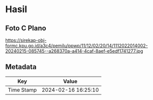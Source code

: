 # Hasil

## Foto C Plano

https://sirekap-obj-formc.kpu.go.id/a3c4/pemilu/ppwp/11/12/02/20/14/1112022014002-20240215-085745--a268370a-a414-4caf-8aef-e5edf1741277.jpg


## Metadata

| Key        | Value               |
| ---------- | ------------------- |
| Time Stamp | 2024-02-16 16:25:10 |



